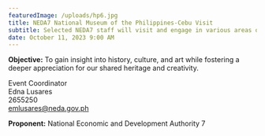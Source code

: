 ```yaml
---
featuredImage: /uploads/hp6.jpg
title: NEDA7 National Museum of the Philippines-Cebu Visit
subtitle: Selected NEDA7 staff will visit and engage in various areas of the museum.
date: October 11, 2023 9:00 AM
---
```

**O﻿bjective:** To gain insight into history, culture, and art while fostering a deeper appreciation for our shared heritage and creativity.

E﻿vent Coordinator\
Edna Lusares\
2655250\
emlusares@neda.gov.ph

**P﻿roponent:** National Economic and Development Authority 7